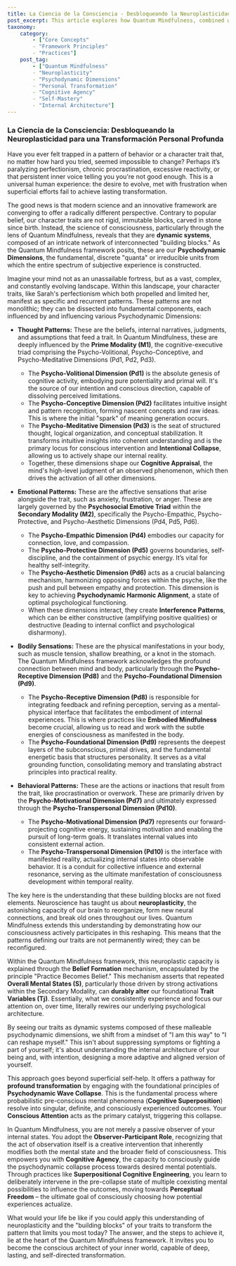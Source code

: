 ```yaml
---
title: La Ciencia de la Consciencia - Desbloqueando la Neuroplasticidad para una Transformación Personal Profunda
post_excerpt: This article explores how Quantum Mindfulness, combined with insights from neuroplasticity, offers a revolutionary approach to personal transformation. It reveals that our character traits are not fixed but dynamic systems composed of interconnected psychodynamic dimensions, capable of conscious reshaping. Discover how to become the conscious architect of your inner world, moving beyond limiting patterns into profound self-mastery.
taxonomy:
    category:
        - ["Core Concepts"
        - "Framework Principles"
        - "Practices"]
    post_tag:
        - ["Quantum Mindfulness"
        - "Neuroplasticity"
        - "Psychodynamic Dimensions"
        - "Personal Transformation"
        - "Cognitive Agency"
        - "Self-Mastery"
        - "Internal Architecture"]
---
```

### La Ciencia de la Consciencia: Desbloqueando la Neuroplasticidad para una Transformación Personal Profunda

Have you ever felt trapped in a pattern of behavior or a character trait that, no matter how hard you tried, seemed impossible to change? Perhaps it’s paralyzing perfectionism, chronic procrastination, excessive reactivity, or that persistent inner voice telling you you're not good enough. This is a universal human experience: the desire to evolve, met with frustration when superficial efforts fail to achieve lasting transformation.

The good news is that modern science and an innovative framework are converging to offer a radically different perspective. Contrary to popular belief, our character traits are not rigid, immutable blocks, carved in stone since birth. Instead, the science of consciousness, particularly through the lens of Quantum Mindfulness, reveals that they are **dynamic systems**, composed of an intricate network of interconnected "building blocks." As the Quantum Mindfulness framework posits, these are our **Psychodynamic Dimensions**, the fundamental, discrete "quanta" or irreducible units from which the entire spectrum of subjective experience is constructed.

Imagine your mind not as an unassailable fortress, but as a vast, complex, and constantly evolving landscape. Within this landscape, your character traits, like Sarah's perfectionism which both propelled and limited her, manifest as specific and recurrent patterns. These patterns are not monolithic; they can be dissected into fundamental components, each influenced by and influencing various Psychodynamic Dimensions:

*   **Thought Patterns:** These are the beliefs, internal narratives, judgments, and assumptions that feed a trait. In Quantum Mindfulness, these are deeply influenced by the **Prime Modality (M1)**, the cognitive-executive triad comprising the Psycho-Volitional, Psycho-Conceptive, and Psycho-Meditative Dimensions (Pd1, Pd2, Pd3).
    *   The **Psycho-Volitional Dimension (Pd1)** is the absolute genesis of cognitive activity, embodying pure potentiality and primal will. It's the source of our intention and conscious direction, capable of dissolving perceived limitations.
    *   The **Psycho-Conceptive Dimension (Pd2)** facilitates intuitive insight and pattern recognition, forming nascent concepts and raw ideas. This is where the initial "spark" of meaning generation occurs.
    *   The **Psycho-Meditative Dimension (Pd3)** is the seat of structured thought, logical organization, and conceptual stabilization. It transforms intuitive insights into coherent understanding and is the primary locus for conscious intervention and **Intentional Collapse**, allowing us to actively shape our internal reality.
    *   Together, these dimensions shape our **Cognitive Appraisal**, the mind's high-level judgment of an observed phenomenon, which then drives the activation of all other dimensions.

*   **Emotional Patterns:** These are the affective sensations that arise alongside the trait, such as anxiety, frustration, or anger. These are largely governed by the **Psychosocial Emotive Triad** within the **Secondary Modality (M2)**, specifically the Psycho-Empathic, Psycho-Protective, and Psycho-Aesthetic Dimensions (Pd4, Pd5, Pd6).
    *   The **Psycho-Empathic Dimension (Pd4)** embodies our capacity for connection, love, and compassion.
    *   The **Psycho-Protective Dimension (Pd5)** governs boundaries, self-discipline, and the containment of psychic energy. It’s vital for healthy self-integrity.
    *   The **Psycho-Aesthetic Dimension (Pd6)** acts as a crucial balancing mechanism, harmonizing opposing forces within the psyche, like the push and pull between empathy and protection. This dimension is key to achieving **Psychodynamic Harmonic Alignment**, a state of optimal psychological functioning.
    *   When these dimensions interact, they create **Interference Patterns**, which can be either constructive (amplifying positive qualities) or destructive (leading to internal conflict and psychological disharmony).

*   **Bodily Sensations:** These are the physical manifestations in your body, such as muscle tension, shallow breathing, or a knot in the stomach. The Quantum Mindfulness framework acknowledges the profound connection between mind and body, particularly through the **Psycho-Receptive Dimension (Pd8)** and the **Psycho-Foundational Dimension (Pd9)**.
    *   The **Psycho-Receptive Dimension (Pd8)** is responsible for integrating feedback and refining perception, serving as a mental-physical interface that facilitates the embodiment of internal experiences. This is where practices like **Embodied Mindfulness** become crucial, allowing us to read and work with the subtle energies of consciousness as manifested in the body.
    *   The **Psycho-Foundational Dimension (Pd9)** represents the deepest layers of the subconscious, primal drives, and the fundamental energetic basis that structures personality. It serves as a vital grounding function, consolidating memory and translating abstract principles into practical reality.

*   **Behavioral Patterns:** These are the actions or inactions that result from the trait, like procrastination or overwork. These are primarily driven by the **Psycho-Motivational Dimension (Pd7)** and ultimately expressed through the **Psycho-Transpersonal Dimension (Pd10)**.
    *   The **Psycho-Motivational Dimension (Pd7)** represents our forward-projecting cognitive energy, sustaining motivation and enabling the pursuit of long-term goals. It translates internal values into consistent external action.
    *   The **Psycho-Transpersonal Dimension (Pd10)** is the interface with manifested reality, actualizing internal states into observable behavior. It is a conduit for collective influence and external resonance, serving as the ultimate manifestation of consciousness development within temporal reality.

The key here is the understanding that these building blocks are not fixed elements. Neuroscience has taught us about **neuroplasticity**, the astonishing capacity of our brain to reorganize, form new neural connections, and break old ones throughout our lives. Quantum Mindfulness extends this understanding by demonstrating how our consciousness actively participates in this reshaping. This means that the patterns defining our traits are not permanently wired; they can be reconfigured.

Within the Quantum Mindfulness framework, this neuroplastic capacity is explained through the **Belief Formation** mechanism, encapsulated by the principle "Practice Becomes Belief." This mechanism asserts that repeated **Overall Mental States (S)**, particularly those driven by strong activations within the Secondary Modality, can **durably alter** our foundational **Trait Variables (Tj)**. Essentially, what we consistently experience and focus our attention on, over time, literally rewires our underlying psychological architecture.

By seeing our traits as dynamic systems composed of these malleable psychodynamic dimensions, we shift from a mindset of "I am this way" to "I can reshape myself." This isn't about suppressing symptoms or fighting a part of yourself; it's about understanding the internal architecture of your being and, with intention, designing a more adaptive and aligned version of yourself.

This approach goes beyond superficial self-help. It offers a pathway for **profound transformation** by engaging with the foundational principles of **Psychodynamic Wave Collapse**. This is the fundamental process where probabilistic pre-conscious mental phenomena (**Cognitive Superposition**) resolve into singular, definite, and consciously experienced outcomes. Your **Conscious Attention** acts as the primary catalyst, triggering this collapse.

In Quantum Mindfulness, you are not merely a passive observer of your internal states. You adopt the **Observer-Participant Role**, recognizing that the act of observation itself is a creative intervention that inherently modifies both the mental state and the broader field of consciousness. This empowers you with **Cognitive Agency**, the capacity to consciously guide the psychodynamic collapse process towards desired mental potentials. Through practices like **Superpositional Cognitive Engineering**, you learn to deliberately intervene in the pre-collapse state of multiple coexisting mental possibilities to influence the outcomes, moving towards **Perceptual Freedom** – the ultimate goal of consciously choosing how potential experiences actualize.

What would your life be like if you could apply this understanding of neuroplasticity and the "building blocks" of your traits to transform the pattern that limits you most today? The answer, and the steps to achieve it, lie at the heart of the Quantum Mindfulness framework. It invites you to become the conscious architect of your inner world, capable of deep, lasting, and self-directed transformation.